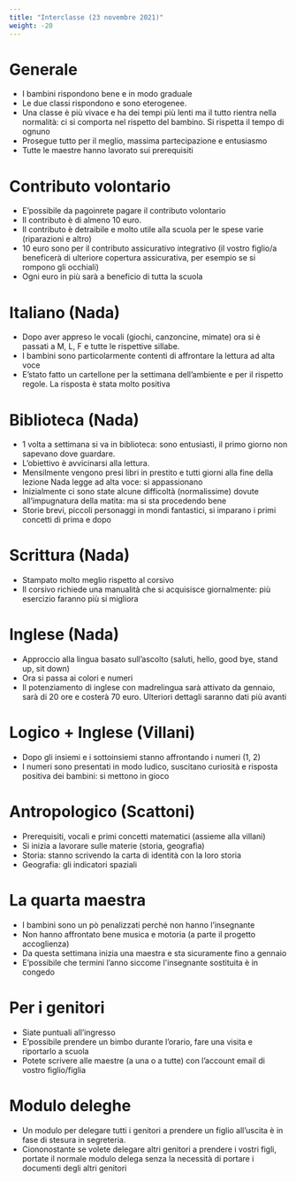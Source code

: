 ```yaml
---
title: "Interclasse (23 novembre 2021)"
weight: -20
---
```


# Generale
* I bambini rispondono bene e in modo graduale
* Le due classi rispondono e sono eterogenee. 
* Una classe è più vivace e ha dei tempi più lenti ma il tutto rientra nella normalità: ci si comporta nel rispetto del bambino. Si rispetta il tempo di ognuno
* Prosegue tutto per il meglio, massima partecipazione e entusiasmo
* Tutte le maestre hanno lavorato sui prerequisiti

# Contributo volontario
* E’possibile da pagoinrete pagare il contributo volontario
* Il contributo è di almeno 10 euro.
* Il contributo è detraibile e molto utile alla scuola per le spese varie (riparazioni e altro)
* 10 euro sono per il contributo assicurativo integrativo (il vostro figlio/a beneficerà di ulteriore copertura assicurativa, per esempio se si rompono gli occhiali)
* Ogni euro in più sarà a beneficio di tutta la scuola

# Italiano (Nada)
* Dopo aver appreso le vocali (giochi, canzoncine, mimate) ora si è passati a M, L, F e tutte le rispettive sillabe.
* I bambini sono particolarmente contenti di affrontare la lettura ad alta voce
* E’stato fatto un cartellone per la settimana dell’ambiente e per il rispetto regole. La risposta è stata molto positiva

# Biblioteca (Nada)
* 1 volta a settimana si va in biblioteca: sono entusiasti, il primo giorno non sapevano dove guardare.
* L’obiettivo è avvicinarsi alla lettura.
* Mensilmente vengono presi libri in prestito e tutti giorni alla fine della lezione Nada legge ad alta voce: si appassionano
* Inizialmente ci sono state alcune difficoltà (normalissime) dovute all’impugnatura della matita: ma si sta procedendo bene
* Storie brevi, piccoli personaggi in mondi fantastici, si imparano i primi concetti di prima e dopo

# Scrittura (Nada)
* Stampato molto meglio rispetto al corsivo
* Il corsivo richiede una manualità che si acquisisce giornalmente: più esercizio faranno più si migliora

# Inglese (Nada)
* Approccio alla lingua basato sull’ascolto (saluti, hello, good bye, stand up, sit down)
* Ora si passa ai colori e numeri
* Il potenziamento di inglese con madrelingua sarà attivato da gennaio, sarà di 20 ore e costerà 70 euro. Ulteriori dettagli saranno dati più avanti

# Logico + Inglese (Villani)
* Dopo gli insiemi e i sottoinsiemi stanno affrontando i numeri (1, 2)
* I numeri sono presentati in modo ludico, suscitano curiosità e risposta positiva dei bambini: si mettono in gioco

# Antropologico (Scattoni)
* Prerequisiti, vocali e primi concetti matematici (assieme alla villani)
* Si inizia a lavorare sulle materie (storia, geografia) 
* Storia: stanno scrivendo la carta di identità con la loro storia
* Geografia: gli indicatori spaziali

# La quarta maestra
* I bambini sono un pò penalizzati perché non hanno l’insegnante
* Non hanno affrontato bene musica e motoria (a parte il progetto accoglienza)
* Da questa settimana inizia una maestra e sta sicuramente fino a gennaio
* E’possibile che termini l’anno siccome l'insegnante sostituita è in congedo

# Per i genitori
* Siate puntuali all’ingresso
* E’possibile prendere un bimbo durante l’orario, fare una visita e riportarlo a scuola
* Potete scrivere alle maestre (a una o a tutte) con l’account email di vostro figlio/figlia 

# Modulo deleghe
* Un modulo per delegare tutti i genitori a prendere un figlio all’uscita è in fase di stesura in segreteria.
* Ciononostante se volete delegare altri genitori a prendere i vostri figli, portate il normale modulo delega senza la necessità di portare i documenti degli altri genitori

